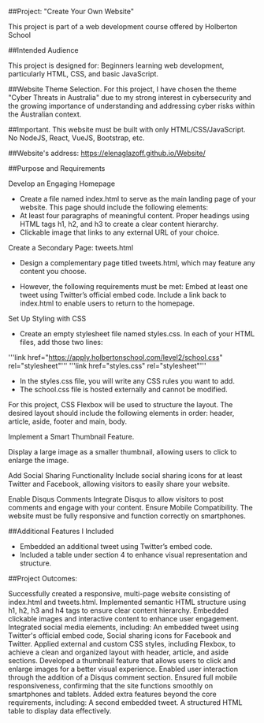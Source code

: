 ##Project: "Create Your Own Website"

This project is part of a web development course offered by Holberton School

##Intended Audience

This project is designed for:
Beginners learning web development, particularly HTML, CSS, and basic JavaScript.

##Website Theme Selection. For this project, I have chosen the theme "Cyber Threats in Australia" due to my strong interest in cybersecurity and the growing importance of understanding and addressing cyber risks within the Australian context.

##Important. This website must be built with only HTML/CSS/JavaScript. No NodeJS, React, VueJS, Bootstrap, etc.

##Website's address: https://elenaglazoff.github.io/Website/ 

##Purpose and Requirements

Develop an Engaging Homepage
- Create a file named index.html to serve as the main landing page of your website. This page should include the following elements:
- At least four paragraphs of meaningful content. Proper headings using HTML tags h1, h2, and h3 to create a clear content hierarchy. 
 - Clickable image that links to any external URL of your choice.

Create a Secondary Page: tweets.html
- Design a complementary page titled tweets.html, which may feature any content you choose. 

- However, the following requirements must be met: Embed at least one tweet using Twitter’s official embed code. Include a link back to index.html to enable users to return to the homepage. 

Set Up Styling with CSS
- Create an empty stylesheet file named styles.css. In each of your HTML files, add those two lines:

'''link href="https://apply.holbertonschool.com/level2/school.css" rel="stylesheet"'''
'''link href="styles.css" rel="stylesheet"'''

- In the styles.css file, you will write any CSS rules you want to add.
- The school.css file is hosted externally and cannot be modified.

For this project, CSS Flexbox will be used to structure the layout. The desired layout should include the following elements in order: header, article, aside, footer and main, body.

Implement a Smart Thumbnail Feature.

Display a large image as a smaller thumbnail, allowing users to click to enlarge the image.

Add Social Sharing Functionality Include social sharing icons for at least Twitter and Facebook, allowing visitors to easily share your website.

Enable Disqus Comments Integrate Disqus to allow visitors to post comments and engage with your content.
Ensure Mobile Compatibility. The website must be fully responsive and function correctly on smartphones.

##Additional Features I Included 
- Embedded an additional tweet using Twitter’s embed code.
- Included a table under section 4 to enhance visual representation and structure.

##Project Outcomes:

Successfully created a responsive, multi-page website consisting of index.html and tweets.html.
Implemented semantic HTML structure using h1, h2, h3 and h4 tags to ensure clear content hierarchy.
Embedded clickable images and interactive content to enhance user engagement.
Integrated social media elements, including: An embedded tweet using Twitter's official embed code, Social sharing icons for Facebook and Twitter.
Applied external and custom CSS styles, including Flexbox, to achieve a clean and organized layout with header, article, and aside sections.
Developed a thumbnail feature that allows users to click and enlarge images for a better visual experience.
Enabled user interaction through the addition of a Disqus comment section.
Ensured full mobile responsiveness, confirming that the site functions smoothly on smartphones and tablets.
Added extra features beyond the core requirements, including:
A second embedded tweet.
A structured HTML table to display data effectively.


